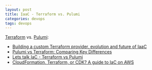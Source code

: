 ```yaml
---
layout: post
title: IaaC - Terraform vs. Pulumi
categories: devops
tags: devops
---
```


[Terraform](https://www.terraform.io/) vs. [Pulumi](https://www.pulumi.com/):
* [Building a custom Terraform provider, evolution and future of IaaC](https://www.peerislands.io/building-a-custom-terraform-provider-evolution-and-future-of-iaac/)
* [Pulumi vs Terraform: Comparing Key Differences](https://phoenixnap.com/blog/pulumi-vs-terraform)
* [Lets talk IaC - Terraform vs Pulumi](https://www.linkedin.com/pulse/lets-talk-iac-terraform-vs-pulumi-mark-bedford/)
* [CloudFormation, Terraform, or CDK? A guide to IaC on AWS](https://acloudguru.com/blog/engineering/cloudformation-terraform-or-cdk-guide-to-iac-on-aws)